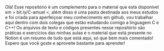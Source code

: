 Olá! Esse repositório é um complemento para o material que está disponivel em > bit.ly/C-amuel <, além disso é uma pasta destinada aos meus estudos e foi criada
para aperfeiçoar meu conhecimento em github, vou trabalhar aqui dentro com dois colegas que estão estudando comigo a linguagem C e C++!
Os arquivos de texto e códigos presentes nesse repositório são práticas e exercícios das minhas aulas e o material que está presente no Notion é um resumo de tudo que está aqui, só que bem mais comentado!
Espero que você goste e aproveite bastante para aprender! 